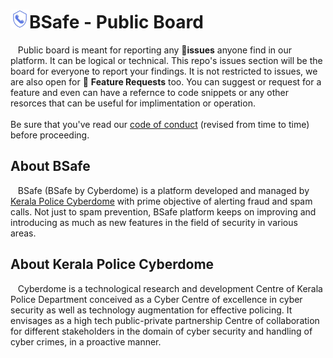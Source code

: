 <h1> <img src="logo-small.png" width="30px" />BSafe - Public Board</h1>

<p>&nbsp;&nbsp; Public board is meant for reporting any 🐛<b>issues</b> anyone find in our platform. It can be logical or technical. This repo's issues section will be the board for everyone to report your findings. It is not restricted to issues, we are also open for 📩 <b>Feature Requests</b> too. You can suggest or request for a feature and even can have a refernce to code snippets or any other resorces that can be useful for implimentation or operation.
<br><br>
Be sure that you've read our <a href="/code-of-conduct.md">code of conduct</a> (revised from time to time) before proceeding.
</p>

<h2>About BSafe</h2>
<p>&nbsp;&nbsp; BSafe (BSafe by Cyberdome) is a platform developed and managed by <a href="#about-kerala-police-cyberdome">Kerala Police Cyberdome</a> with prime objective of alerting fraud and spam calls. Not just to spam prevention, BSafe platform keeps on improving and introducing as much as new features in the field of security in various areas. </p>

<h2>About Kerala Police Cyberdome</h2>

<p>&nbsp;&nbsp; Cyberdome is a technological research and development Centre of Kerala Police Department conceived as a Cyber Centre of excellence in cyber security as well as technology augmentation for effective policing. It envisages as a high tech public-private partnership Centre of collaboration for different stakeholders in the domain of cyber security and handling of cyber crimes, in a proactive manner.</p>
